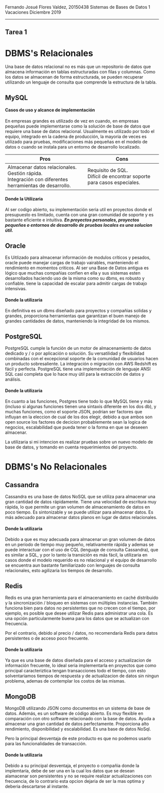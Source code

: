 Fernando Josué Flores Valdez, 20150438
Sistemas de Bases de Datos 1
Vacaciones Diciembre 2019

------

## Tarea 1

# DBMS's Relacionales

Una base de datos relacional no es más que un repositorio de datos que almacena información en tablas estructuradas con filas y columnas. Como los datos se almacenan de forma estructurada, se pueden recuperar utilizando un lenguaje de consulta que comprende la estructura de la tabla.

## MySQL

#### Casos de uso y alcance de implementación

En empresas grandes es utilizado de vez en cuando, en empresas pequeñas puede implementarse como la solución de base de datos que requiere una base de datos relacional. Usualmente es utilizado por todo el equipo, integrado en la cadena de producción, la mayoria de veces es utilizado para pruebas, modificaciones más pequeñas en el modelo de datos o cuando se instala para un entorno de desarrollo localizado.

| Pros                                                         | Cons                                                         |
| ------------------------------------------------------------ | ------------------------------------------------------------ |
| Almacenar datos relacionales.<br />Gestión rápida.<br/>Integración con diferentes herramientas de desarrollo. | Requisito de SQL.<br/>Difícil de encontrar soporte para casos especiales. |

#### Donde la Utilizaria

Al ser codigo abierto, su implementación seria util en proyectos donde el presupuesto es limitado, cuenta con una gran comunidad de soporte y es bastante eficiente e intuitiva. ***En proyectos personales, proyectos pequeños o entornos de desarrollo de pruebas locales es una solucion útil.***



## Oracle

Es Uitlizado para almacenar información de modulos críticos y pesados, oracle puede manejar cargas de trabajo vairables, manteniendo el rendimiento en momentos criticos. Al ser una Base de Datos antigua es lógico que muchas compañias confien en ella y sus sistemas esten desarrollados haciendo uso de la misma como su dbms, es robusto y confiable. tiene la capacidad de escalar para admitir cargas de trabajo intensivas.

#### Donde la utilizaria

En definitiva es un dbms diseñado para proyectos y compañias solidas y grandes, proporciona herramientas que garantizan el buen manejo de grandes cantidades de datos, manteniendo la integridad de los mismos.



## PostgreSQL

PostgreSQL cumple la función de un motor de almacenamiento de datos dedicado y / o por aplicación o solución. Su versatilidad y flexibilidad combinadas con el excepcional soporte de la comunidad de usuarios hacen un producto sobresaliente. La integración o migración con AWS Redshift es fácil y perfecta. PostgreSQL tiene una implementación de lenguaje ANSI SQL casi completa que lo hace muy útil para la extracción de datos y análisis.

#### Donde la utilizaria

En cuanto a las funciones, Postgres tiene todo lo que MySQL tiene y más (incluso si algunas funciones tienen una sintaxis diferente en los dos db), y muchas funciones, como el soporte JSON, podrian ser factores que influyan en la eleccion de cual de los dos elegir, debido a que ambos son open source los factores de decicion probablemente sean la logica de negocios, escalabilidad que pueda tener o la forma en que se deseeen almacenar.

La utilizaria si mi intencion es realizar pruebas sobre un nuevo modelo de base de datos, y tomando en cuenta requerimientos del proyecto.

# DBMS's No Relacionales

## Cassandra

Cassandra es una base de datos NoSQL que se utiliza para almacenar una gran cantidad de datos rápidamente. Tiene una velocidad de escritura muy rápida, lo que permite un gran volumen de almacenamiento de datos en poco tiempo. Es sintonizable y se puede utilizar para almacenar datos. Es más adecuado para almacenar datos planos en lugar de datos relacionales.

#### Donde la utilizaria

Debido a que es muy adecuada para almacenar un gran volumen de datos en un período de tiempo muy pequeño, relativamente rápida y ademas se puede interactuar con el uso de CQL (lenguaje de consulta Cassandra), que es similar a SQL, y por lo tanto la transición es más fácil, la utilizaria en casos donde el modelo requerido es no relacional y el equipo de desarrollo se encuentra aun bastante familiarizado con lenguajes de consulta relacionales, esto agilizaria los tiempos de desarrollo.

## Redis

Redis es una gran herramienta para el almacenamiento en caché distribuido y la sincronización / bloqueo en sistemas con múltiples instancias. También funciona bien para datos no persistentes que no crecen con el tiempo, por ejemplo, es posible que desee utilizar Redis para administrar una cola. Es una opción particularmente buena para los datos que se actualizan con frecuencia.

Por el contrario, debido al precio / datos, no recomendaría Redis para datos persistentes o de acceso poco frecuente.

#### Donde la utilizaria

Ya que es una base de datos diseñada para el acceso y actualizacion de información frecuente, lo ideal seria implementarla en proyectos que como principal caracteriztica tengan transacciones todo el tiempo, con esto solventariamos tiempos de respuesta y de actualizacion de datos sin ningun problema, ademas de contemplar los costos de las mismas.

## MongoDB

MongoDB utilizando JSON como documentos en un sistema de base de datos. Además, es un software de código abierto. Es muy flexible en comparación con otro software relacionado con la base de datos. Ayuda a almacenar una gran cantidad de datos perfectamente. Proporciona alto rendimiento, disponibilidad y escalabilidad. Es una base de datos NoSql.

Pero la principal desventaja de este producto es que no podemos usarlo para las funcionalidades de transacción.

#### Donde la utilizaria

Debido a su principal desventaja, el proyecto o compañia donde la implemtaría, debe de ser una en la cual los datos que se desean alamacenar son persistentes y no se require realizar actualizaciones con frecuencia, de lo contrario esta opcion dejaria de ser la mas optima y deberia descartarse al instante.